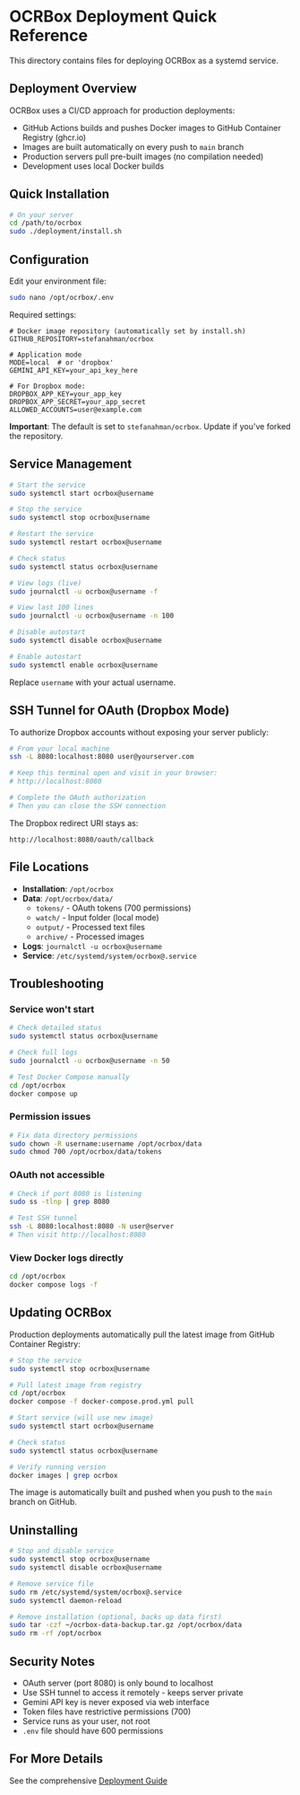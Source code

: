 # OCRBox Deployment Quick Reference

This directory contains files for deploying OCRBox as a systemd service.

## Deployment Overview

OCRBox uses a CI/CD approach for production deployments:
- GitHub Actions builds and pushes Docker images to GitHub Container Registry (ghcr.io)
- Images are built automatically on every push to `main` branch
- Production servers pull pre-built images (no compilation needed)
- Development uses local Docker builds

## Quick Installation

```bash
# On your server
cd /path/to/ocrbox
sudo ./deployment/install.sh
```

## Configuration

Edit your environment file:
```bash
sudo nano /opt/ocrbox/.env
```

Required settings:
```env
# Docker image repository (automatically set by install.sh)
GITHUB_REPOSITORY=stefanahman/ocrbox

# Application mode
MODE=local  # or 'dropbox'
GEMINI_API_KEY=your_api_key_here

# For Dropbox mode:
DROPBOX_APP_KEY=your_app_key
DROPBOX_APP_SECRET=your_app_secret
ALLOWED_ACCOUNTS=user@example.com
```

**Important**: The default is set to `stefanahman/ocrbox`. Update if you've forked the repository.

## Service Management

```bash
# Start the service
sudo systemctl start ocrbox@username

# Stop the service
sudo systemctl stop ocrbox@username

# Restart the service
sudo systemctl restart ocrbox@username

# Check status
sudo systemctl status ocrbox@username

# View logs (live)
sudo journalctl -u ocrbox@username -f

# View last 100 lines
sudo journalctl -u ocrbox@username -n 100

# Disable autostart
sudo systemctl disable ocrbox@username

# Enable autostart
sudo systemctl enable ocrbox@username
```

Replace `username` with your actual username.

## SSH Tunnel for OAuth (Dropbox Mode)

To authorize Dropbox accounts without exposing your server publicly:

```bash
# From your local machine
ssh -L 8080:localhost:8080 user@yourserver.com

# Keep this terminal open and visit in your browser:
# http://localhost:8080

# Complete the OAuth authorization
# Then you can close the SSH connection
```

The Dropbox redirect URI stays as:
```
http://localhost:8080/oauth/callback
```

## File Locations

- **Installation**: `/opt/ocrbox`
- **Data**: `/opt/ocrbox/data/`
  - `tokens/` - OAuth tokens (700 permissions)
  - `watch/` - Input folder (local mode)
  - `output/` - Processed text files
  - `archive/` - Processed images
- **Logs**: `journalctl -u ocrbox@username`
- **Service**: `/etc/systemd/system/ocrbox@.service`

## Troubleshooting

### Service won't start

```bash
# Check detailed status
sudo systemctl status ocrbox@username

# Check full logs
sudo journalctl -u ocrbox@username -n 50

# Test Docker Compose manually
cd /opt/ocrbox
docker compose up
```

### Permission issues

```bash
# Fix data directory permissions
sudo chown -R username:username /opt/ocrbox/data
sudo chmod 700 /opt/ocrbox/data/tokens
```

### OAuth not accessible

```bash
# Check if port 8080 is listening
sudo ss -tlnp | grep 8080

# Test SSH tunnel
ssh -L 8080:localhost:8080 -N user@server
# Then visit http://localhost:8080
```

### View Docker logs directly

```bash
cd /opt/ocrbox
docker compose logs -f
```

## Updating OCRBox

Production deployments automatically pull the latest image from GitHub Container Registry:

```bash
# Stop the service
sudo systemctl stop ocrbox@username

# Pull latest image from registry
cd /opt/ocrbox
docker compose -f docker-compose.prod.yml pull

# Start service (will use new image)
sudo systemctl start ocrbox@username

# Check status
sudo systemctl status ocrbox@username

# Verify running version
docker images | grep ocrbox
```

The image is automatically built and pushed when you push to the `main` branch on GitHub.

## Uninstalling

```bash
# Stop and disable service
sudo systemctl stop ocrbox@username
sudo systemctl disable ocrbox@username

# Remove service file
sudo rm /etc/systemd/system/ocrbox@.service
sudo systemctl daemon-reload

# Remove installation (optional, backs up data first)
sudo tar -czf ~/ocrbox-data-backup.tar.gz /opt/ocrbox/data
sudo rm -rf /opt/ocrbox
```

## Security Notes

- OAuth server (port 8080) is only bound to localhost
- Use SSH tunnel to access it remotely - keeps server private
- Gemini API key is never exposed via web interface
- Token files have restrictive permissions (700)
- Service runs as your user, not root
- `.env` file should have 600 permissions

## For More Details

See the comprehensive [Deployment Guide](../docs/DEPLOYMENT.md)

